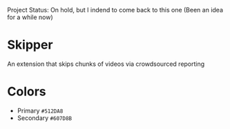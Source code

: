 Project Status: On hold, but I indend to come back to this one (Been an idea for a while now)
# Skipper
An extension that skips chunks of videos via crowdsourced reporting

# Colors
- Primary `#512DA8`
- Secondary `#607D8B`
